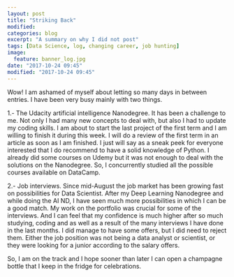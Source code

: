 ```yaml
---
layout: post
title: "Striking Back"
modified:
categories: blog
excerpt: "A summary on why I did not post"
tags: [Data Science, log, changing career, job hunting]
image:
  feature: banner_log.jpg
date: "2017-10-24 09:45"
modified: "2017-10-24 09:45"
---
```


Wow! I am ashamed of myself about letting so many days in between entries. I have been very busy mainly with two things.

1.- The Udacity artificial intelligence Nanodegree. It has been a challenge to me. Not only I had many new concepts to deal with, but also I had to update my coding skills. I am about to start the last project of the first term and I am willing to finish it during this week. I will do a review of the first term in an article as soon as I am finished.  I just will say as a sneak peek for everyone interested that I do recommend to have a solid knowledge of Python. I already did some courses on Udemy but it was not enough to deal with the solutions on the Nanodegree. So, I concurrently studied all the possible courses available on DataCamp.

2.- Job interviews. Since mid-August the job market has been growing fast on possibilities for Data Scientist. After my Deep Learning Nanodegree and while doing the AI ND, I have seen much more possibilities in which I can be a good match. My work on the portfolio was crucial for some of the interviews. And I can feel that my confidence is much higher after so much studying, coding and as well as a result of the many interviews I have done in the last months. I did manage to have some offers, but I did need to reject them. Either the job position was not being a data analyst or scientist, or they were looking for a junior according to the salary offers.

So, I am on the track and I hope sooner than later I can open a champagne bottle that I keep in the fridge for celebrations.
